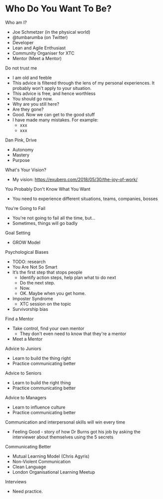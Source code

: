 # Who Do You Want To Be?

Who am I?
* Joe Schmetzer (in the physical world)
* @tumbarumba (on Twitter)
* Developer
* Lean and Agile Enthusiast
* Community Organiser for XTC
* Mentor (Meet a Mentor)

Do not trust me
* I am old and feeble
* This advice is filtered through the lens of my personal experiences. It probably won't apply to your situation.
* This advice is free, and hence worthless
* You should go now.
* Why are you still here?
* Are they gone?
* Good. Now we can get to the good stuff
* I have made many mistakes. For example:
  * xxx
  * xxx

Dan Pink, Drive
* Autonomy
* Mastery
* Purpose

What's Your Vision?
* My vision: https://exubero.com/2018/05/30/the-joy-of-work/ 

You Probably Don't Know What You Want
* You need to experience different situations, teams, companies, bosses

You're Going to Fail
* You're not going to fail all the time, but...
* Sometimes, things will go badly

Goal Setting
* GROW Model

Psychological Biases
* TODO: research
* You Are Not So Smart
* It’s the first step that stops people
  * Identify action steps, help plan what to do next
  * Do the next step.
  * Now.
  * OK. Maybe when you get home.
* Imposter Syndrome
  * XTC session on the topic
* Survivorship bias

Find a Mentor
* Take control, find your own mentor
  * They don't even need to know that they're a mentor
* Meet a Mentor

Advice to Juniors
* Learn to build the thing right
* Practice communicating better

Advice to Seniors
* Learn to build the right thing
* Practice communicating better

Advice to Managers
* Learn to influence culture
* Practice communicating better

Communication and interpersonal skills will win every time
* Feeling Good - story of how Dr Burns got his job by asking the interviewer about themselves using the 5 secrets

Communicating Better
* Mutual Learning Model (Chris Agyris)
* Non-Violent Communication
* Clean Language
* London Organisational Learning Meetup

Interviews
* Need practice.
